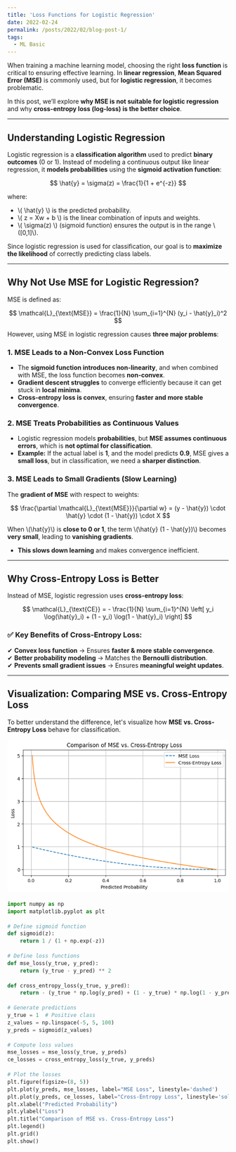 ```yaml
---
title: 'Loss Functions for Logistic Regression'
date: 2022-02-24
permalink: /posts/2022/02/blog-post-1/
tags:
  - ML Basic
---
```


When training a machine learning model, choosing the right **loss function** is critical to ensuring effective learning. In **linear regression**, **Mean Squared Error (MSE)** is commonly used, but for **logistic regression**, it becomes problematic.  

In this post, we’ll explore **why MSE is not suitable for logistic regression** and why **cross-entropy loss (log-loss) is the better choice**.  

---

##  Understanding Logistic Regression  
Logistic regression is a **classification algorithm** used to predict **binary outcomes** (0 or 1). Instead of modeling a continuous output like linear regression, it **models probabilities** using the **sigmoid activation function**:

$$
\hat{y} = \sigma(z) = \frac{1}{1 + e^{-z}}
$$

where:  
- \\( \hat{y} \\) is the predicted probability.  
- \\( z = Xw + b \\) is the linear combination of inputs and weights.  
- \\( \sigma(z) \\) (sigmoid function) ensures the output is in the range \\([0,1]\\).  

Since logistic regression is used for classification, our goal is to **maximize the likelihood** of correctly predicting class labels.

---

## Why Not Use MSE for Logistic Regression?  
MSE is defined as:

$$
\mathcal{L}_{\text{MSE}} = \frac{1}{N} \sum_{i=1}^{N} (y_i - \hat{y}_i)^2
$$

However, using MSE in logistic regression causes **three major problems**:

### 1. MSE Leads to a Non-Convex Loss Function  
- The **sigmoid function introduces non-linearity**, and when combined with MSE, the loss function becomes **non-convex**.  
- **Gradient descent struggles** to converge efficiently because it can get stuck in **local minima**.  
- **Cross-entropy loss is convex**, ensuring **faster and more stable convergence**.

###  2. MSE Treats Probabilities as Continuous Values  
- Logistic regression models **probabilities**, but **MSE assumes continuous errors**, which is **not optimal for classification**.  
- **Example:** If the actual label is **1**, and the model predicts **0.9**, MSE gives a **small loss**, but in classification, we need a **sharper distinction**.

### 3. MSE Leads to Small Gradients (Slow Learning)  
The **gradient of MSE** with respect to weights:

$$
\frac{\partial \mathcal{L}_{\text{MSE}}}{\partial w} = (y - \hat{y}) \cdot \hat{y} \cdot (1 - \hat{y}) \cdot X
$$

When \\(\hat{y}\\) is **close to 0 or 1**, the term \\(\hat{y} (1 - \hat{y})\\) becomes **very small**, leading to **vanishing gradients**.
- **This slows down learning** and makes convergence inefficient.

---

##  Why Cross-Entropy Loss is Better  
Instead of MSE, logistic regression uses **cross-entropy loss**:

$$
\mathcal{L}_{\text{CE}} = - \frac{1}{N} \sum_{i=1}^{N} \left[ y_i \log(\hat{y}_i) + (1 - y_i) \log(1 - \hat{y}_i) \right]
$$

### ✅ **Key Benefits of Cross-Entropy Loss:**  
✔ **Convex loss function** → Ensures **faster & more stable convergence**.  
✔ **Better probability modeling** → Matches the **Bernoulli distribution**.  
✔ **Prevents small gradient issues** → Ensures **meaningful weight updates**.

---

##  Visualization: Comparing MSE vs. Cross-Entropy Loss  
To better understand the difference, let's visualize how **MSE vs. Cross-Entropy Loss** behave for classification.
<p align="center"><img src="mse.png" width="550" class="inline"/></p>

```python
import numpy as np
import matplotlib.pyplot as plt

# Define sigmoid function
def sigmoid(z):
    return 1 / (1 + np.exp(-z))

# Define loss functions
def mse_loss(y_true, y_pred):
    return (y_true - y_pred) ** 2

def cross_entropy_loss(y_true, y_pred):
    return - (y_true * np.log(y_pred) + (1 - y_true) * np.log(1 - y_pred))

# Generate predictions
y_true = 1  # Positive class
z_values = np.linspace(-5, 5, 100)
y_preds = sigmoid(z_values)

# Compute loss values
mse_losses = mse_loss(y_true, y_preds)
ce_losses = cross_entropy_loss(y_true, y_preds)

# Plot the losses
plt.figure(figsize=(8, 5))
plt.plot(y_preds, mse_losses, label="MSE Loss", linestyle='dashed')
plt.plot(y_preds, ce_losses, label="Cross-Entropy Loss", linestyle='solid')
plt.xlabel("Predicted Probability")
plt.ylabel("Loss")
plt.title("Comparison of MSE vs. Cross-Entropy Loss")
plt.legend()
plt.grid()
plt.show()
```